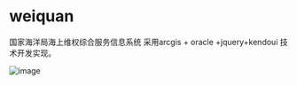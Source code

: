 # weiquan
国家海洋局海上维权综合服务信息系统
采用arcgis + oracle +jquery+kendoui 技术开发实现。

![image](https://github.com/qweqweq/weiquan/blob/master/src/main/resources/static/img/1.jpg)

